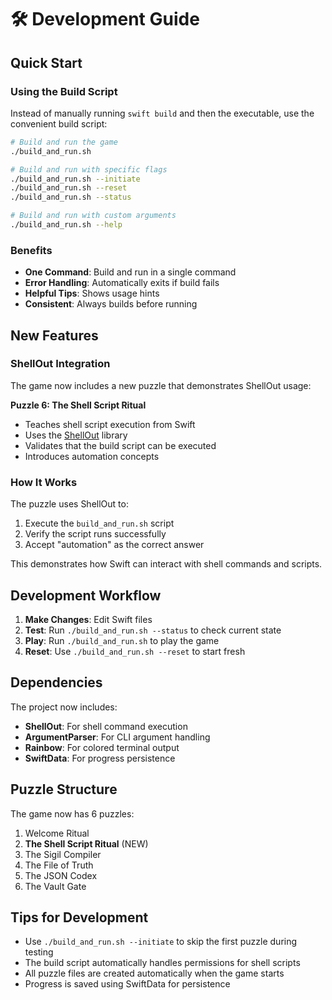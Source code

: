 # 🛠️ Development Guide

## Quick Start

### Using the Build Script

Instead of manually running `swift build` and then the executable, use the convenient build script:

```bash
# Build and run the game
./build_and_run.sh

# Build and run with specific flags
./build_and_run.sh --initiate
./build_and_run.sh --reset
./build_and_run.sh --status

# Build and run with custom arguments
./build_and_run.sh --help
```

### Benefits

- **One Command**: Build and run in a single command
- **Error Handling**: Automatically exits if build fails
- **Helpful Tips**: Shows usage hints
- **Consistent**: Always builds before running

## New Features

### ShellOut Integration

The game now includes a new puzzle that demonstrates ShellOut usage:

**Puzzle 6: The Shell Script Ritual**
- Teaches shell script execution from Swift
- Uses the [ShellOut](https://github.com/JohnSundell/ShellOut) library
- Validates that the build script can be executed
- Introduces automation concepts

### How It Works

The puzzle uses ShellOut to:
1. Execute the `build_and_run.sh` script
2. Verify the script runs successfully
3. Accept "automation" as the correct answer

This demonstrates how Swift can interact with shell commands and scripts.

## Development Workflow

1. **Make Changes**: Edit Swift files
2. **Test**: Run `./build_and_run.sh --status` to check current state
3. **Play**: Run `./build_and_run.sh` to play the game
4. **Reset**: Use `./build_and_run.sh --reset` to start fresh

## Dependencies

The project now includes:
- **ShellOut**: For shell command execution
- **ArgumentParser**: For CLI argument handling
- **Rainbow**: For colored terminal output
- **SwiftData**: For progress persistence

## Puzzle Structure

The game now has 6 puzzles:
1. Welcome Ritual
2. **The Shell Script Ritual** (NEW)
3. The Sigil Compiler
4. The File of Truth
5. The JSON Codex
6. The Vault Gate

## Tips for Development

- Use `./build_and_run.sh --initiate` to skip the first puzzle during testing
- The build script automatically handles permissions for shell scripts
- All puzzle files are created automatically when the game starts
- Progress is saved using SwiftData for persistence 